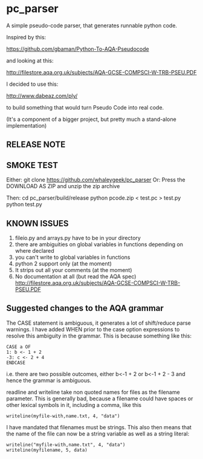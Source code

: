 # pc_parser
A simple pseudo-code parser, that generates runnable python code.

Inspired by this:

https://github.com/gbaman/Python-To-AQA-Pseudocode

and looking at this:

http://filestore.aqa.org.uk/subjects/AQA-GCSE-COMPSCI-W-TRB-PSEU.PDF

I decided to use this:

http://www.dabeaz.com/ply/

to build something that would turn Pseudo Code into real code.

(It's a component of a bigger project, but pretty much a stand-alone
implementation)




RELEASE NOTE
----

SMOKE TEST
---
Either:
    git clone https://github.com/whaleygeek/pc_parser
Or:
    Press the DOWNLOAD AS ZIP and unzip the zip archive

Then:
    cd pc_parser/build/release
    python pcode.zip < test.pc > test.py
    python test.py

KNOWN ISSUES
---
1. fileio.py and arrays.py have to be in your directory
2. there are ambiguities on global variables in functions depending on where declared
3. you can't write to global variables in functions 
4. python 2 support only (at the moment)
5. It strips out all your comments (at the moment)
6. No documentation at all (but read the AQA spec)
http://filestore.aqa.org.uk/subjects/AQA-GCSE-COMPSCI-W-TRB-PSEU.PDF



Suggested changes to the AQA grammar
---

The CASE statement is ambiguous, it generates a lot of
shift/reduce parse warnings. I have added WHEN prior to the case option expressions
to resolve this ambiguity in the grammar. This is because something like this:

    CASE a OF
    1: b <- 1 + 2
    -3: c <- 2 + 4
    ENDCASE
    
i.e. there are two possible outcomes, either b<-1 + 2 or b<-1 + 2 - 3
and hence the grammar is ambiguous.

readline and writeline take non quoted names for files as the filename parameter.
This is generally bad, because a filename could have spaces or other lexical symbols
in it, including a comma, like this

    writeline(myfile-with,name.txt, 4, "data")

I have mandated that filenames must be strings. This also then means that the
name of the file can now be a string variable as well as a string literal:

    writeline("myfile-with,name.txt", 4, "data")
    writeline(myfilename, 5, data)

